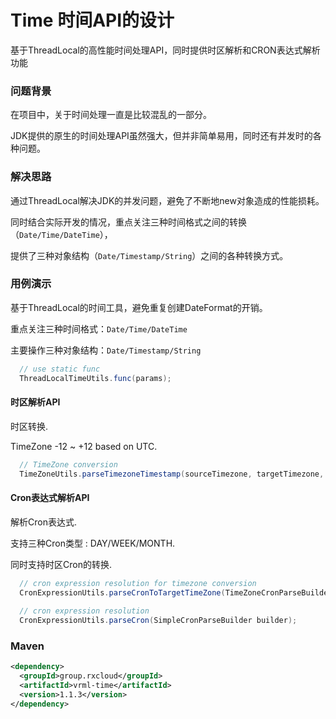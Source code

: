 # Time 时间API的设计

基于ThreadLocal的高性能时间处理API，同时提供时区解析和CRON表达式解析功能

### 问题背景

在项目中，关于时间处理一直是比较混乱的一部分。

JDK提供的原生的时间处理API虽然强大，但并非简单易用，同时还有并发时的各种问题。

### 解决思路

通过ThreadLocal解决JDK的并发问题，避免了不断地new对象造成的性能损耗。

同时结合实际开发的情况，重点关注三种时间格式之间的转换（`Date/Time/DateTime`），

提供了三种对象结构（`Date/Timestamp/String`）之间的各种转换方式。
 
### 用例演示

基于ThreadLocal的时间工具，避免重复创建DateFormat的开销。

重点关注三种时间格式：`Date/Time/DateTime`

主要操作三种对象结构：`Date/Timestamp/String`

```java
  // use static func
  ThreadLocalTimeUtils.func(params);
```

#### 时区解析API

时区转换.

TimeZone -12 ~ +12 based on UTC.

```java
  // TimeZone conversion
  TimeZoneUtils.parseTimezoneTimestamp(sourceTimezone, targetTimezone, sourceTimestamp);
```

#### Cron表达式解析API

解析Cron表达式.

支持三种Cron类型 : DAY/WEEK/MONTH.

同时支持时区Cron的转换.

```java
  // cron expression resolution for timezone conversion
  CronExpressionUtils.parseCronToTargetTimeZone(TimeZoneCronParseBuilder builder);
  
  // cron expression resolution
  CronExpressionUtils.parseCron(SimpleCronParseBuilder builder);
```

### Maven

```xml
<dependency>
  <groupId>group.rxcloud</groupId>
  <artifactId>vrml-time</artifactId>
  <version>1.1.3</version>
</dependency>
```